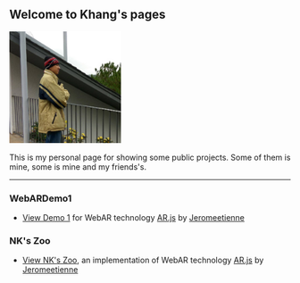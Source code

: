 ## Welcome to Khang's pages

<img src="https://raw.githubusercontent.com/taigama/taigama.github.io/master/ava2.jpg"
     alt="Avatar"
     width="200px" height="200px" />

This is my personal page for showing some public projects. Some of them is mine, some is mine and my friends's.

---

### WebARDemo1

- [View Demo 1](/WebARDemo1) for WebAR technology [AR.js](https://github.com/jeromeetienne/AR.js) by [Jeromeetienne](https://github.com/jeromeetienne)

### NK's Zoo

- [View NK's Zoo](/NKZoo), an implementation of WebAR technology [AR.js](https://github.com/jeromeetienne/AR.js) by [Jeromeetienne](https://github.com/jeromeetienne)
